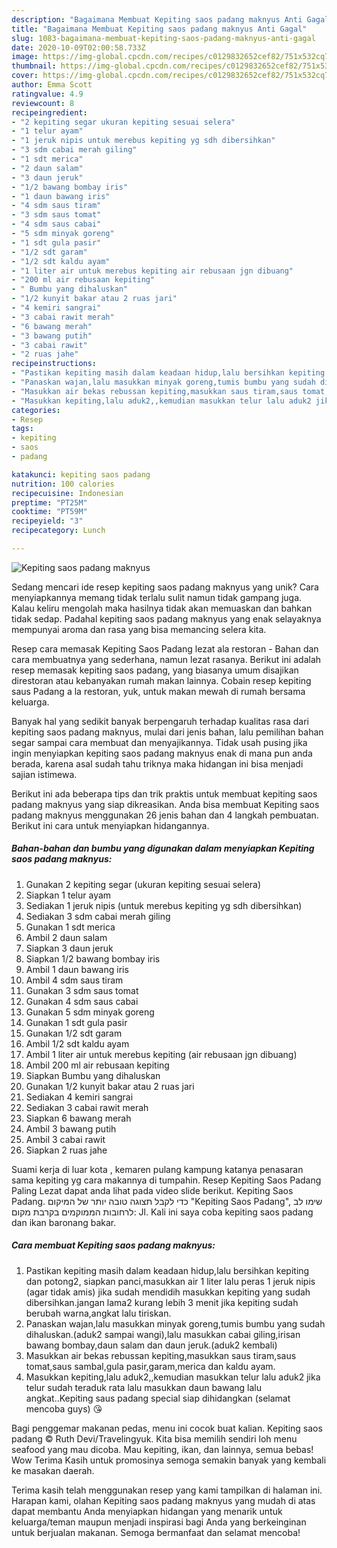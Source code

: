 ```yaml
---
description: "Bagaimana Membuat Kepiting saos padang maknyus Anti Gagal"
title: "Bagaimana Membuat Kepiting saos padang maknyus Anti Gagal"
slug: 1083-bagaimana-membuat-kepiting-saos-padang-maknyus-anti-gagal
date: 2020-10-09T02:00:58.733Z
image: https://img-global.cpcdn.com/recipes/c0129832652cef82/751x532cq70/kepiting-saos-padang-maknyus-foto-resep-utama.jpg
thumbnail: https://img-global.cpcdn.com/recipes/c0129832652cef82/751x532cq70/kepiting-saos-padang-maknyus-foto-resep-utama.jpg
cover: https://img-global.cpcdn.com/recipes/c0129832652cef82/751x532cq70/kepiting-saos-padang-maknyus-foto-resep-utama.jpg
author: Emma Scott
ratingvalue: 4.9
reviewcount: 8
recipeingredient:
- "2 kepiting segar ukuran kepiting sesuai selera"
- "1 telur ayam"
- "1 jeruk nipis untuk merebus kepiting yg sdh dibersihkan"
- "3 sdm cabai merah giling"
- "1 sdt merica"
- "2 daun salam"
- "3 daun jeruk"
- "1/2 bawang bombay iris"
- "1 daun bawang iris"
- "4 sdm saus tiram"
- "3 sdm saus tomat"
- "4 sdm saus cabai"
- "5 sdm minyak goreng"
- "1 sdt gula pasir"
- "1/2 sdt garam"
- "1/2 sdt kaldu ayam"
- "1 liter air untuk merebus kepiting air rebusaan jgn dibuang"
- "200 ml air rebusaan kepiting"
- " Bumbu yang dihaluskan"
- "1/2 kunyit bakar atau 2 ruas jari"
- "4 kemiri sangrai"
- "3 cabai rawit merah"
- "6 bawang merah"
- "3 bawang putih"
- "3 cabai rawit"
- "2 ruas jahe"
recipeinstructions:
- "Pastikan kepiting masih dalam keadaan hidup,lalu bersihkan kepiting dan potong2, siapkan panci,masukkan air 1 liter lalu peras 1 jeruk nipis (agar tidak amis) jika sudah mendidih masukkan kepiting yang sudah dibersihkan.jangan lama2 kurang lebih 3 menit jika kepiting sudah berubah warna,angkat lalu tiriskan."
- "Panaskan wajan,lalu masukkan minyak goreng,tumis bumbu yang sudah dihaluskan.(aduk2 sampai wangi),lalu masukkan cabai giling,irisan bawang bombay,daun salam dan daun jeruk.(aduk2 kembali)"
- "Masukkan air bekas rebussan kepiting,masukkan saus tiram,saus tomat,saus sambal,gula pasir,garam,merica dan kaldu ayam."
- "Masukkan kepiting,lalu aduk2,,kemudian masukkan telur lalu aduk2 jika telur sudah teraduk rata lalu masukkan daun bawang lalu angkat..Kepiting saus padang special siap dihidangkan (selamat mencoba guys) 😘"
categories:
- Resep
tags:
- kepiting
- saos
- padang

katakunci: kepiting saos padang 
nutrition: 100 calories
recipecuisine: Indonesian
preptime: "PT25M"
cooktime: "PT59M"
recipeyield: "3"
recipecategory: Lunch

---
```



![Kepiting saos padang maknyus](https://img-global.cpcdn.com/recipes/c0129832652cef82/751x532cq70/kepiting-saos-padang-maknyus-foto-resep-utama.jpg)

Sedang mencari ide resep kepiting saos padang maknyus yang unik? Cara menyiapkannya memang tidak terlalu sulit namun tidak gampang juga. Kalau keliru mengolah maka hasilnya tidak akan memuaskan dan bahkan tidak sedap. Padahal kepiting saos padang maknyus yang enak selayaknya mempunyai aroma dan rasa yang bisa memancing selera kita.

Resep cara memasak Kepiting Saos Padang lezat ala restoran - Bahan dan cara membuatnya yang sederhana, namun lezat rasanya. Berikut ini adalah resep memasak kepiting saos padang, yang biasanya umum disajikan direstoran atau kebanyakan rumah makan lainnya. Cobain resep kepiting saus Padang a la restoran, yuk, untuk makan mewah di rumah bersama keluarga.

Banyak hal yang sedikit banyak berpengaruh terhadap kualitas rasa dari kepiting saos padang maknyus, mulai dari jenis bahan, lalu pemilihan bahan segar sampai cara membuat dan menyajikannya. Tidak usah pusing jika ingin menyiapkan kepiting saos padang maknyus enak di mana pun anda berada, karena asal sudah tahu triknya maka hidangan ini bisa menjadi sajian istimewa.


Berikut ini ada beberapa tips dan trik praktis untuk membuat kepiting saos padang maknyus yang siap dikreasikan. Anda bisa membuat Kepiting saos padang maknyus menggunakan 26 jenis bahan dan 4 langkah pembuatan. Berikut ini cara untuk menyiapkan hidangannya.

<!--inarticleads1-->

##### Bahan-bahan dan bumbu yang digunakan dalam menyiapkan Kepiting saos padang maknyus:

1. Gunakan 2 kepiting segar (ukuran kepiting sesuai selera)
1. Siapkan 1 telur ayam
1. Sediakan 1 jeruk nipis (untuk merebus kepiting yg sdh dibersihkan)
1. Sediakan 3 sdm cabai merah giling
1. Gunakan 1 sdt merica
1. Ambil 2 daun salam
1. Siapkan 3 daun jeruk
1. Siapkan 1/2 bawang bombay iris
1. Ambil 1 daun bawang iris
1. Ambil 4 sdm saus tiram
1. Gunakan 3 sdm saus tomat
1. Gunakan 4 sdm saus cabai
1. Gunakan 5 sdm minyak goreng
1. Gunakan 1 sdt gula pasir
1. Gunakan 1/2 sdt garam
1. Ambil 1/2 sdt kaldu ayam
1. Ambil 1 liter air untuk merebus kepiting (air rebusaan jgn dibuang)
1. Ambil 200 ml air rebusaan kepiting
1. Siapkan  Bumbu yang dihaluskan
1. Gunakan 1/2 kunyit bakar atau 2 ruas jari
1. Sediakan 4 kemiri sangrai
1. Sediakan 3 cabai rawit merah
1. Siapkan 6 bawang merah
1. Ambil 3 bawang putih
1. Ambil 3 cabai rawit
1. Siapkan 2 ruas jahe


Suami kerja di luar kota , kemaren pulang kampung katanya penasaran sama kepiting yg cara makannya di tumpahin. Resep Kepiting Saos Padang Paling Lezat dapat anda lihat pada video slide berikut. Kepiting Saos Padang. כדי לקבל תצוגה טובה יותר של המיקום &#34;Kepiting Saos Padang&#34;, שימו לב לרחובות הממוקמים בקרבת מקום: Jl. Kali ini saya coba kepiting saos padang dan ikan baronang bakar. 

<!--inarticleads2-->

##### Cara membuat Kepiting saos padang maknyus:

1. Pastikan kepiting masih dalam keadaan hidup,lalu bersihkan kepiting dan potong2, siapkan panci,masukkan air 1 liter lalu peras 1 jeruk nipis (agar tidak amis) jika sudah mendidih masukkan kepiting yang sudah dibersihkan.jangan lama2 kurang lebih 3 menit jika kepiting sudah berubah warna,angkat lalu tiriskan.
1. Panaskan wajan,lalu masukkan minyak goreng,tumis bumbu yang sudah dihaluskan.(aduk2 sampai wangi),lalu masukkan cabai giling,irisan bawang bombay,daun salam dan daun jeruk.(aduk2 kembali)
1. Masukkan air bekas rebussan kepiting,masukkan saus tiram,saus tomat,saus sambal,gula pasir,garam,merica dan kaldu ayam.
1. Masukkan kepiting,lalu aduk2,,kemudian masukkan telur lalu aduk2 jika telur sudah teraduk rata lalu masukkan daun bawang lalu angkat..Kepiting saus padang special siap dihidangkan (selamat mencoba guys) 😘


Bagi penggemar makanan pedas, menu ini cocok buat kalian. Kepiting saos padang © Ruth Devi/Travelingyuk. Kita bisa memilih sendiri loh menu seafood yang mau dicoba. Mau kepiting, ikan, dan lainnya, semua bebas! Wow Terima Kasih untuk promosinya semoga semakin banyak yang kembali ke masakan daerah. 

Terima kasih telah menggunakan resep yang kami tampilkan di halaman ini. Harapan kami, olahan Kepiting saos padang maknyus yang mudah di atas dapat membantu Anda menyiapkan hidangan yang menarik untuk keluarga/teman maupun menjadi inspirasi bagi Anda yang berkeinginan untuk berjualan makanan. Semoga bermanfaat dan selamat mencoba!
